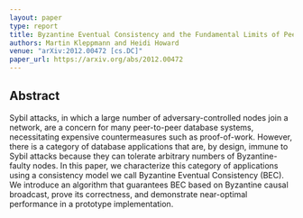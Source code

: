 ```yaml
---
layout: paper
type: report
title: Byzantine Eventual Consistency and the Fundamental Limits of Peer-to-Peer Databases
authors: Martin Kleppmann and Heidi Howard
venue: "arXiv:2012.00472 [cs.DC]"
paper_url: https://arxiv.org/abs/2012.00472
---
```


Abstract
--------

Sybil attacks, in which a large number of adversary-controlled nodes join a network, are a concern
for many peer-to-peer database systems, necessitating expensive countermeasures such as
proof-of-work. However, there is a category of database applications that are, by design, immune to
Sybil attacks because they can tolerate arbitrary numbers of Byzantine-faulty nodes. In this paper,
we characterize this category of applications using a consistency model we call Byzantine Eventual
Consistency (BEC). We introduce an algorithm that guarantees BEC based on Byzantine causal
broadcast, prove its correctness, and demonstrate near-optimal performance in a prototype
implementation.
